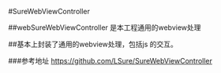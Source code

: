 #SureWebViewController

##webSureWebViewController 是本工程通用的webview处理

##基本上封装了通用的webview处理，包括js 的交互。

###参考地址 https://github.com/LSure/SureWebViewController


